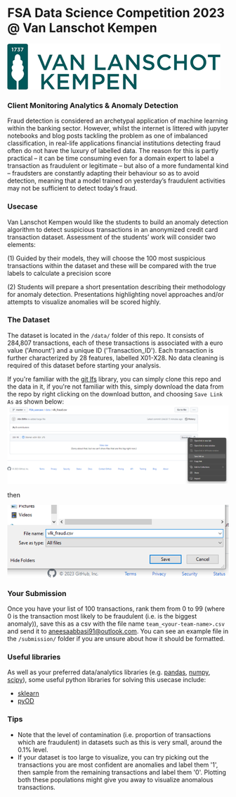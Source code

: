 # FSA Data Science Competition 2023 @ Van Lanschot Kempen

![./images/vlk.png](./images/vlk.png)

### Client Monitoring Analytics & Anomaly Detection

Fraud detection is considered an archetypal application of machine learning within the banking  sector. However, whilst 
 the internet is littered with jupyter notebooks and blog posts tackling the problem as one of imbalanced 
 classification, in real-life applications financial institutions detecting fraud often do not have the luxury of 
 labelled data. The reason for this is partly practical – it can be time consuming even for a domain expert to label a 
 transaction as fraudulent or legitimate – but also of a more fundamental kind – fraudsters are constantly adapting 
 their behaviour so as to avoid detection, meaning that a model trained on yesterday’s fraudulent activities may not be 
 sufficient to detect today’s fraud.

 ### Usecase

Van Lanschot Kempen would like the students to build an anomaly detection algorithm to detect suspicious transactions in
an anonymized credit card transaction dataset. Assessment of the students’ work will consider two elements:

(1) Guided by their models, they will choose the 100 most suspicious transactions within the dataset and these will be
compared with the true labels to calculate a precision score

(2) Students will prepare a short presentation describing their methodology for anomaly detection. Presentations
highlighting novel approaches and/or attempts to visualize anomalies will be scored highly.

### The Dataset

The dataset is located in the `/data/` folder of this repo. It consists of 284,807 transactions, each of these
transactions is associated with a euro value ('Amount') and a unique ID ('Transaction_ID'). Each transaction is further
characterized by 28 features, labelled X01-X28. No data cleaning is required of this dataset before starting your
analysis.

If you're familiar with the [git lfs](https://git-lfs.com/) library, you can simply clone this repo and the data in it, if you're not familiar
with this, simply download the data from the repo by right clicking on the download button, and choosing `Save Link As` as shown below:
![./images/downloading.png](./images/downloading.png)

then

![./images/saving.png](./images/saving.png)

### Your Submission

Once you have your list of 100 transactions, rank them from 0 to 99 (where 0 is the transaction most likely to be
fraudulent (i.e. is the biggest anomaly)), save this as a csv with the file name `team_<your-team-name>.csv` and send it to
aneesaabbasi91@outlook.com. You can see an example file in the `/submission/` folder if you are unsure about how it should be formatted.

### Useful libraries

As well as your preferred data/analytics libraries (e.g. [pandas](https://pandas.pydata.org/), 
[numpy](https://numpy.org/), [scipy](https://scipy.org/)), some useful python libraries for solving this usecase 
include:

- [sklearn](https://scikit-learn.org/stable/)
- [pyOD](https://pyod.readthedocs.io/en/latest/)

### Tips

- Note that the level of contamination (i.e. proportion of transactions which are fraudulent) in datasets such as this
is very small, around the 0.1% level.
- If your dataset is too large to visualize, you can try picking out the transactions you are most confident are
anomalies and label them '1', then sample from the remaining transactions and label them '0'. Plotting both these
populations might give you away to visualize anomalous transactions.
